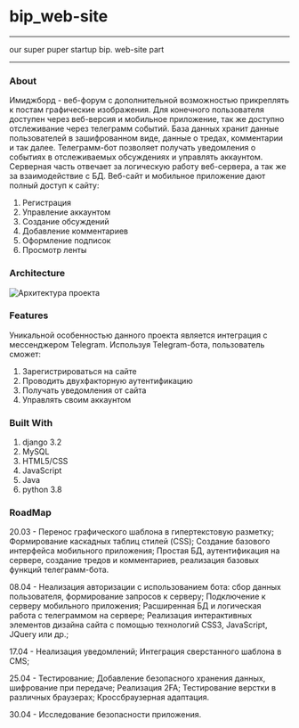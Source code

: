 # bip_web-site
____
our super puper startup bip. web-site part
____
### About
Имиджборд - веб-форум с дополнительной возможностью прикреплять к постам графические изображения. Для конечного пользователя доступен через веб-версия и мобильное приложение, так же доступно отслеживание через телеграмм событий. База данных хранит данные пользователей в зашифрованном виде, данные о тредах, комментарии и так далее. Телеграмм-бот позволяет получать уведомления о событиях  в отслеживаемых обсуждениях и управлять аккаунтом. Серверная часть отвечает за логическую работу веб-сервера, а так же за взаимодействие с БД.
Веб-сайт и мобильное приложение дают полный доступ к сайту:
1.  Регистрация
2.  Управление аккаунтом
3.  Создание обсуждений
4.  Добавление комментариев
5.  Оформление подписок
6.  Просмотр ленты
### Architecture
![Архитектура проекта](https://github.com/8Natalia8/bip_web-site/raw/main/проект.jpg)
### Features
Уникальной особенностью данного проекта является интеграция с мессенджером Telegram. Используя Telegram-бота, пользователь сможет:
1.  Зарегистрироваться на сайте
2.  Проводить двухфакторную аутентификацию
3.  Получать уведомления от сайта
4.  Управлять своим аккаунтом
### Built With
1. django 3.2
2. MySQL
3. HTML5/CSS
4. JavaScript
5. Java
6. python 3.8
### RoadMap
20.03 - Перенос графического шаблона в гипертекстовую разметку; Формирование каскадных таблиц стилей (CSS); Создание базового интерфейса мобильного приложения; Простая БД, аутентификация на сервере, создание тредов и комментариев, реализация базовых функций телеграмм-бота.

08.04 - Hеализация авторизации с использованием бота: сбор данных пользователя, формирование запросов к серверу; Подключение к серверу мобильного приложения; Расширенная БД и логическая работа с телеграммом на сервере; Реализация интерактивных элементов дизайна сайта с помощью технологий CSS3, JavaScript, JQuery или др.;


17.04 - Hеализация уведомлений; Интеграция сверстанного шаблона в CMS;

25.04 - Тестирование; Добавление безопасного хранения данных, шифрование при передаче; Реализация 2FA; Тестирование верстки в различных браузерах; Кроссбраузерная адаптация.

30.04 - Исследование безопасности приложения.
